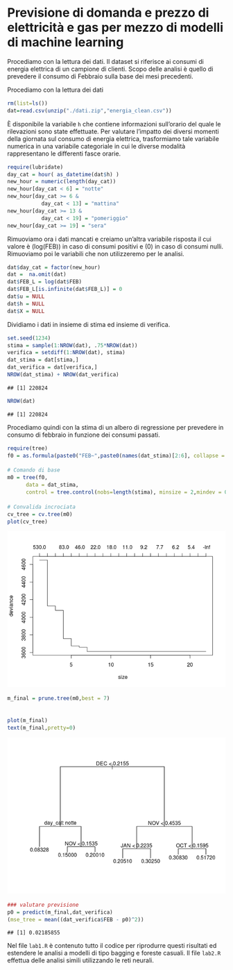 Previsione di domanda e prezzo di elettricità e gas per mezzo di modelli
di machine learning
================

Procediamo con la lettura dei dati. Il dataset si riferisce ai consumi
di energia elettrica di un campione di clienti. Scopo delle analisi è
quello di prevedere il consumo di Febbraio sulla base dei mesi
precedenti.

Procediamo con la lettura dei dati

``` r
rm(list=ls())
dat=read.csv(unzip("./dati.zip","energia_clean.csv"))
```

È disponibile la variabile `h` che contiene informazioni sull’orario del
quale le rilevazioni sono state effettuate. Per valutare l’impatto dei
diversi momenti della giornata sul consumo di energia elettrica,
trasformiamo tale variabile numerica in una variabile categoriale in cui
le diverse modalità rappresentano le differenti fasce orarie.

``` r
require(lubridate)
day_cat = hour( as_datetime(dat$h) )
new_hour = numeric(length(day_cat))
new_hour[day_cat < 6] = "notte"
new_hour[day_cat >= 6 & 
           day_cat < 13] = "mattina"
new_hour[day_cat >= 13 & 
           day_cat < 19] = "pomeriggio"
new_hour[day_cat >= 19] = "sera"
```

Rimuoviamo ora i dati mancati e creiamo un’altra variabile risposta il
cui valore è \(log(FEB)\) in caso di consumi positivi e \(0\) in caso di
consumi nulli. Rimuoviamo poi le variabili che non utilizzeremo per le
analisi.

``` r
dat$day_cat = factor(new_hour)
dat =  na.omit(dat)
dat$FEB_L = log(dat$FEB)
dat$FEB_L[is.infinite(dat$FEB_L)] = 0 
dat$u = NULL
dat$h = NULL
dat$X = NULL
```

Dividiamo i dati in insieme di stima ed insieme di verifica.

``` r
set.seed(1234)
stima = sample(1:NROW(dat), .75*NROW(dat))
verifica = setdiff(1:NROW(dat), stima)
dat_stima = dat[stima,]
dat_verifica = dat[verifica,]
NROW(dat_stima) + NROW(dat_verifica) 
```

    ## [1] 220824

``` r
NROW(dat)
```

    ## [1] 220824

Procediamo quindi con la stima di un albero di regressione per prevedere
in consumo di febbraio in funzione dei consumi passati.

``` r
require(tree)
f0 = as.formula(paste0("FEB~",paste0(names(dat_stima)[2:6], collapse = "+")))

# Comando di base
m0 = tree(f0,
      data = dat_stima, 
      control = tree.control(nobs=length(stima), minsize = 2,mindev = 0.001))

# Convalida incrociata
cv_tree = cv.tree(m0)
plot(cv_tree)
```

![](LAB_files/figure-gfm/albero-1.png)<!-- -->

``` r
m_final = prune.tree(m0,best = 7)


plot(m_final)
text(m_final,pretty=0)
```

![](LAB_files/figure-gfm/albero-2.png)<!-- -->

``` r
### valutare previsione
p0 = predict(m_final,dat_verifica)
(mse_tree = mean((dat_verifica$FEB - p0)^2))
```

    ## [1] 0.02185855

Nel file `lab1.R` è contenuto tutto il codice per riprodurre questi
risultati ed estendere le analisi a modelli di tipo bagging e foreste
casuali. Il file `lab2.R` effettua delle analisi simili utilizzando le
reti neurali.

